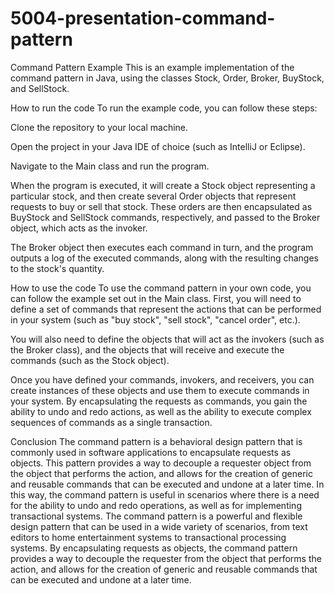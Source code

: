 # 5004-presentation-command-pattern

Command Pattern Example
This is an example implementation of the command pattern in Java, using the classes Stock, Order, Broker, BuyStock, and SellStock.

How to run the code
To run the example code, you can follow these steps:

Clone the repository to your local machine.

Open the project in your Java IDE of choice (such as IntelliJ or Eclipse).

Navigate to the Main class and run the program.

When the program is executed, it will create a Stock object representing a particular stock, and then create several Order objects that represent requests to buy or sell that stock. These orders are then encapsulated as BuyStock and SellStock commands, respectively, and passed to the Broker object, which acts as the invoker.

The Broker object then executes each command in turn, and the program outputs a log of the executed commands, along with the resulting changes to the stock's quantity.

How to use the code
To use the command pattern in your own code, you can follow the example set out in the Main class. First, you will need to define a set of commands that represent the actions that can be performed in your system (such as "buy stock", "sell stock", "cancel order", etc.).

You will also need to define the objects that will act as the invokers (such as the Broker class), and the objects that will receive and execute the commands (such as the Stock object).

Once you have defined your commands, invokers, and receivers, you can create instances of these objects and use them to execute commands in your system. By encapsulating the requests as commands, you gain the ability to undo and redo actions, as well as the ability to execute complex sequences of commands as a single transaction.

Conclusion
The command pattern is a behavioral design pattern that is commonly used in software applications to encapsulate requests as objects. This pattern provides a way to decouple a requester object from the object that performs the action, and allows for the creation of generic and reusable commands that can be executed and undone at a later time. In this way, the command pattern is useful in scenarios where there is a need for the ability to undo and redo operations, as well as for implementing transactional systems.
The command pattern is a powerful and flexible design pattern that can be used in a wide variety of scenarios, from text editors to home entertainment systems to transactional processing systems. By encapsulating requests as objects, the command pattern provides a way to decouple the requester from the object that performs the action, and allows for the creation of generic and reusable commands that can be executed and undone at a later time.
